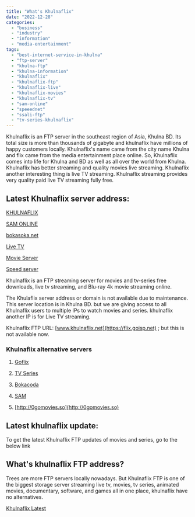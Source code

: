 ```yaml
---
title: "What's Khulnaflix"
date: "2022-12-28"
categories: 
  - "business"
  - "industry"
  - "information"
  - "media-entertainment"
tags: 
  - "best-internet-service-in-khulna"
  - "ftp-server"
  - "khulna-ftp"
  - "khulna-information"
  - "khulnaflix"
  - "khulnaflix-ftp"
  - "khulnaflix-live"
  - "khulnaflix-movies"
  - "khulnaflix-tv"
  - "sam-online"
  - "speeednet"
  - "ssali-ftp"
  - "tv-series-khulnaflix"
---
```


Khulnaflix is an FTP server in the southeast region of Asia, Khulna BD. Its total size is more than thousands of gigabyte and khulnaflix have millions of happy customers locally. Khulnaflix's name came from the city name Khulna and flix came from the media entertainment place online. So, Khulnaflix comes into life for Khulna and BD as well as all over the world from Khulna. Khulnaflix has better streaming and quality movies live streaming. Khulnaflix another interesting thing is live TV streaming. Khulnaflix streaming provides very quality paid live TV streaming fully free.

## Latest Khulnaflix server address:

[KHULNAFLIX](https://flix.goisp.net)

[SAM ONLINE](http://172.16.50.4/)

[bokasoka.net](http://bokasoka.net)

[Live TV](http://10.224.225.226)

[Movie Server](http://103.153.175.254:8080)

[Speed server](http://speed4u.net)

Khulnaflix is an FTP streaming server for movies and tv-series free downloads, live tv streaming, and Blu-ray 4k movie streaming online.

The Khulaflix server address or domain is not available due to maintenance. This server location is in Khulna BD. but we are giving access to all Khulnaflix users to multiple IPs to watch movies and series. khulnaflix another IP is for Live TV streaming.

Khulnaflix FTP URL: [www.khulnaflix.net](https://flix.goisp.net) ; but this is not available now.

### Khulnaflix alternative servers

1. [Goflix](https://flix.goisp.net/category/movies/)

3. [TV Series](https://flix.goisp.net/category/series/)

5. [Bokacoda](http://bokasoka.net/NAS1/New_Collection/)

7. [SAM](http://172.16.50.4/)

9. [http://0gomovies.so](http://0gomovies.so)

## Latest khulnaflix update:

To get the latest Khulnaflix FTP updates of movies and series, go to the below link

## **What's khulnaflix FTP address?**

Trees are more FTP servers locally nowadays. But Khulnaflix FTP is one of the biggest storage server streaming live tv, movies, tv series, animated movies, documentary, software, and games all in one place, khulnaflix have no alternatives.

[Khulnaflix Latest](https://flix.goisp.net)
